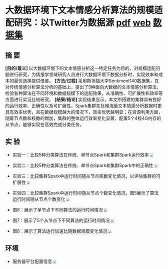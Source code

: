 
大数据环境下文本情感分析算法的规模适配研究：以Twitter为数据源   [pdf](./大数据环境下文本情感分析算法的规模适配研-以Twitter为数据源.pdf)  [web](http://kns.cnki.net/kcms/detail/11.1541.G2.20190220.0953.003.html)  [数据集](https://cs.stanford.edu/people/alecmgo/trainingandtestdata.zip)
===


摘 要
--------
<b>[目的/意义] </b> 以大数据环境下的文本情感分析这一特定任务为目的，对规模适配问题进行研究，为情报学领域研究人员进行大数据环境下数据分析时，实现效率和成本的最优选择提供借鉴。
<b>[方法/过程] </b> 采用斯坦福大学Sentiment140数据集，在对传统情感分析算法分析的基础上，提出了5种面向大数据的文本情感分析算法，检验各种算法在不同环境和数据规模下的适配效果，从准确性、可扩展性和效率等方面进行实证比较研究。
<b>[结果/结论] </b> 实验结果显示，本文所搭建的集群具有良好的运行效率、正确性以及可扩展性，Spark集群在处理海量文本情感分析数据时更具有效率优势，且在数据规模越大的情况下，效率优势越明显；在资源利用方面，随着节点数和核数的增加，集群的整体运行效率变化显著，配置5个4核4G内存的从节点，能够实现在高效完成分类任务。

实 验
---------
- 实验一：比较5种分类算法在传统、单节点Spark和集群Spark运行效率
<img src="https://ws1.sinaimg.cn/mw690/e669e01fly1g2eoffrjvyj20j20aywey.jpg" 
style="zoom:60%" align=center  />

- 实验二：比较5种分类算法在传统、单节点Spark和集群Spark中的正确性
<img src="https://ws1.sinaimg.cn/mw690/e669e01fly1g2eol58tyvj20iv0a974m.jpg" 
style="zoom:60%" align=center />

- 实验三：比较集群Spark中运行时间随从节点核数变化情况，以评估集群的可扩展性
<img src="https://ws1.sinaimg.cn/mw690/e669e01fly1g2eom2opvbj20jm0a5t95.jpg" 
style="zoom:60%" align=center />

- 实验四：比较集群Spark中运行时间随从节点个数变化情况，图5展示了算法运行时间随从节点个数变化
<img src="https://ws1.sinaimg.cn/mw690/e669e01fly1g2eonq4378j20iw0abjrt.jpg" 
style="zoom:60%" align=center />

- 图6：展示了单节点下不同算法的运行时间情况
<img src="https://ws1.sinaimg.cn/mw690/e669e01fly1g2eopgiofgj20j20a4wez.jpg" 
style="zoom:60%" align=center />

- 图7：展示了5个从节点下不同算法的运行时间情况
<img src="https://ws1.sinaimg.cn/mw690/e669e01fly1g2eopureoqj20iw0afwez.jpg" 
style="zoom:60%" align=center />

- 图8：展示了算法运行加速比随数据规模变化情况
<img src="https://ws1.sinaimg.cn/mw690/e669e01fly1g2eoral1znj20iv0a9jrw.jpg" 
style="zoom:60%" align=center />


环境
------------
- 服务器平台配置信息
<img src="https://ws1.sinaimg.cn/large/e669e01fly1g2eoz64xwij20r408e3z3.jpg"
style="zoom:60%" align=center />

